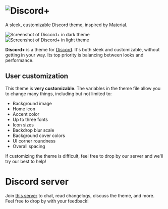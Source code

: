 # ![Discord+](https://github.com/PlusInsta/discord-plus/blob/master/assets/wordmark_white.svg)
A sleek, customizable Discord theme, inspired by Material.

![Screenshot of Discord+ in dark theme](https://cdn.discordapp.com/attachments/560369937084973067/839901382504874054/unknown.png)
![Screenshot of Discord+ in light theme](https://cdn.discordapp.com/attachments/560369937084973067/839901405544316968/unknown.png)

**Discord+** is a theme for [Discord](https://discord.com). It's both sleek and customizable, without getting in your way. Its top priority is balancing between looks and performance.

## User customization
This theme is **very customizable**.
The variables in the theme file allow you to change many things, including but not limited to:
* Background image
* Home icon
* Accent color
* Up to three fonts
* Icon sizes
* Backdrop blur scale
* Background cover colors
* UI corner roundness
* Overall spacing

If customizing the theme is difficult, feel free to drop by our server and we'll try our best to help!

# Discord server
Join [this server](https://discord.plus/support) to chat, read changelogs, discuss the theme, and more. Feel free to drop by with your feedback!
